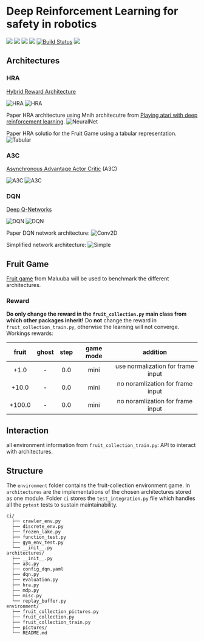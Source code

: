 # Deep Reinforcement Learning for safety in robotics
![](badges/anaconda-v4.5.11-blue.svg)
![](badges/conda_env-safety-blue.svg)
![](badges/python-v3.6.6-blue.svg)
![](badges/Ubuntu-16.04.svg)
[![Build Status](https://travis-ci.com/ipa-mae-ma/safety.svg?branch=master)](https://travis-ci.com/ipa-mae-ma/safety)
![](badges/trousers-shorts-yellow.svg)

## Architectures
### HRA
[Hybrid Reward Architecture](http://arxiv.org/abs/1706.04208)

![HRA](badges/HRA_T_game.gif)
![HRA](badges/HRA_T_game_ghost2.gif)

Paper HRA architecture using Mnih architecutre from [Playing atari with deep reinforcement learning](https://arxiv.org/pdf/1312.5602.pdf).
![NeuralNet](badges/lr0_001-g0_99-u25_HRA_NN.jpg)

Paper HRA solutio for the Fruit Game using a tabular representation.
![Tabular](badges/lr0_001-g0_99-u25_HRA_tab.jpg)

### A3C
[Asynchronous Advantage Actor Critic](http://arxiv.org/abs/1602.01783) (A3C)

![A3C](badges/A3C_game.gif)
![A3C](badges/A3C_game_ghost2.gif)

### DQN
[Deep Q-Networks](https://www.nature.com/articles/nature14236.pdf)

![DQN](badges/DQN_game.gif)
![DQN](badges/DQN_game_ghost2.gif)

Paper DQN network architecture:
![Conv2D](badges/lr2_5e-05-g0_85Conv2D_DQN.jpg)

Simplified network architecture:
![Simple](badges/lr2_5e-05-g0_85-u250_DQN.jpg)

## Fruit Game
[Fruit game](https://github.com/Maluuba/hra) from Maluuba will be used to benchmark the different architectures.

### Reward
**Do only change the reward in the `fruit_collection.py` main class from which other packages inherit!**
Do **not** change the reward in `fruit_collection_train.py`, otherwise the learning will not converge.
Workings rewards:

| fruit | ghost | step | game mode | addition |
|:---:|:---:|:---:|:--:|:---:|
| +1.0  |  -    | 0.0  | mini | use normalization for frame input |
| +10.0| - | 0.0 | mini | no noramlization for frame input |
| +100.0| - | 0.0 | mini | no noramlization for frame input |


## Interaction
all environment information from `fruit_collection_train.py`: API to interact with architectures.

## Structure
The `environment` folder contains the fruit-collection environment game. In `architectures` are the implementations of the chosen architectures stored as one module.
Folder `ci` stores the `test_integration.py` file which handles all the `pytest` tests to sustain maintainability.

```text
ci/
  ├── crawler_env.py
  ├── discrete_env.py
  ├── frozen_lake.py
  ├── function_test.py
  ├── gym_env_test.py
  └── __init__.py
architectures/
  ├── __init__.py
  ├── a3c.py
  ├── config_dqn.yaml
  ├── dqn.py
  ├── evaluation.py
  ├── hra.py
  ├── mdp.py
  ├── misc.py
  └── replay_buffer.py
environment/
  ├── fruit_collection_pictures.py
  ├── fruit_collection.py
  ├── fruit_collection_train.py
  ├── pictures/
  └── README.md
```
